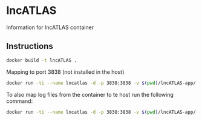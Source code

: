 # lncATLAS

Information for lncATLAS container

## Instructions

~~~bash
docker build -t lncATLAS .
~~~

Mapping to port 3838 (not installed in the host)

~~~bash
docker run -ti --name lncatlas -d -p 3838:3838 -v $(pwd)/lncATLAS-app/:/srv/shiny-server/ -v $(pwd)/my.cnf:/srv/shiny-server/.mysqlconf -u shiny lncATLAS
~~~

To also map log files from the container to te host run the following command:

~~~bash
docker run -ti --name lncatlas -d -p 3838:3838 -v $(pwd)/lncATLAS-app/:/srv/shiny-server/ -v $(pwd)/my.cnf:/srv/shiny-server/.mysqlconf -v /var/log/shiny-server/:/var/log/shiny-server/ -u shiny lncATLAS
~~~
